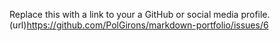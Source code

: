 Replace this with a link to your a GitHub or social media profile.
(url)https://github.com/PolGirons/markdown-portfolio/issues/6
